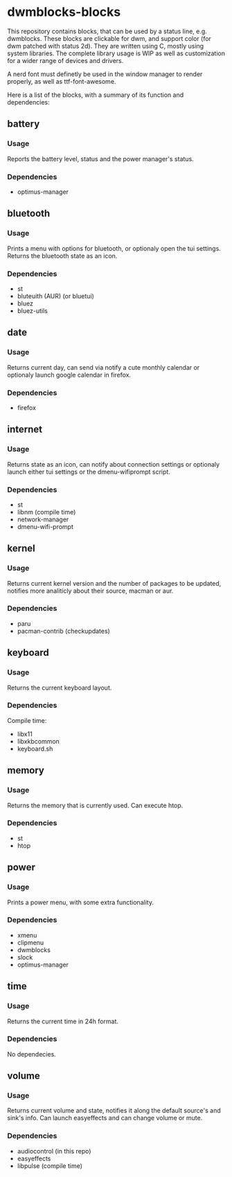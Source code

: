 # dwmblocks-blocks

This repository contains blocks, that can be used by a status line, e.g. dwmblocks. These blocks
are clickable for dwm, and support color (for dwm patched with status 2d). They are written using C,
mostly using system libraries. The complete library usage is WIP as well as customization for a wider
range of devices and drivers.

A nerd font must definetly be used in the window manager to render properly, as well as ttf-font-awesome.

Here is a list of the blocks, with a summary of its function and dependencies:

## battery

### Usage

Reports the battery level, status and the power manager's status.

### Dependencies

- optimus-manager

## bluetooth

### Usage

Prints a menu with options for bluetooth, or optionaly open the tui settings. Returns the bluetooth state as an icon.

### Dependencies

- st
- bluteuith (AUR) (or bluetui)
- bluez
- bluez-utils

## date

### Usage

Returns current day, can send via notify a cute monthly calendar or optionaly launch google calendar in firefox.

### Dependencies

- firefox

## internet

### Usage

Returns state as an icon, can notify about connection settings or optionaly launch either tui settings or the dmenu-wifiprompt script.

### Dependencies

- st
- libnm (compile time)
- network-manager
- dmenu-wifi-prompt

## kernel

### Usage

Returns current kernel version and the number of packages to be updated, notifies more analiticly about their source, macman or aur.

### Dependencies

- paru
- pacman-contrib (checkupdates)

## keyboard

### Usage

Returns the current keyboard layout.

### Dependencies

Compile time:

- libx11
- libxkbcommon
- keyboard.sh

## memory

### Usage

Returns the memory that is currently used. Can execute htop.

### Dependencies

- st
- htop

## power

### Usage

Prints a power menu, with some extra functionality.

### Dependencies

- xmenu
- clipmenu
- dwmblocks
- slock
- optimus-manager

## time

### Usage

Returns the current time in 24h format.

### Dependencies

No dependecies.

## volume

### Usage

Returns current volume and state, notifies it along the default source's and sink's info. Can launch easyeffects and can change volume or mute.

### Dependencies

- audiocontrol (in this repo)
- easyeffects
- libpulse (compile time)